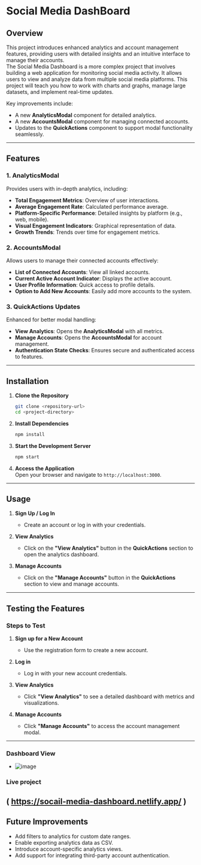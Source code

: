 # **Social Media DashBoard**

## **Overview**
This project introduces enhanced analytics and account management features, providing users with detailed insights and an intuitive interface to manage their accounts.  
The Social Media Dashboard is a more complex project that involves building a web application for monitoring social media activity. It allows users to view and analyze data from multiple social media platforms. 
This project will teach you how to work with charts and graphs, manage large datasets, and implement real-time updates.

Key improvements include:  
- A new **AnalyticsModal** component for detailed analytics.
- A new **AccountsModal** component for managing connected accounts.
- Updates to the **QuickActions** component to support modal functionality seamlessly.

---

## **Features**

### **1. AnalyticsModal**
Provides users with in-depth analytics, including:  
- **Total Engagement Metrics**: Overview of user interactions.  
- **Average Engagement Rate**: Calculated performance average.  
- **Platform-Specific Performance**: Detailed insights by platform (e.g., web, mobile).  
- **Visual Engagement Indicators**: Graphical representation of data.  
- **Growth Trends**: Trends over time for engagement metrics.

### **2. AccountsModal**
Allows users to manage their connected accounts effectively:  
- **List of Connected Accounts**: View all linked accounts.  
- **Current Active Account Indicator**: Displays the active account.  
- **User Profile Information**: Quick access to profile details.  
- **Option to Add New Accounts**: Easily add more accounts to the system.

### **3. QuickActions Updates**
Enhanced for better modal handling:  
- **View Analytics**: Opens the **AnalyticsModal** with all metrics.  
- **Manage Accounts**: Opens the **AccountsModal** for account management.  
- **Authentication State Checks**: Ensures secure and authenticated access to features.

---

## **Installation**

1. **Clone the Repository**  
   ```bash
   git clone <repository-url>
   cd <project-directory>
   ```

2. **Install Dependencies**  
   ```bash
   npm install
   ```

3. **Start the Development Server**  
   ```bash
   npm start
   ```

4. **Access the Application**  
   Open your browser and navigate to `http://localhost:3000`.

---

## **Usage**

1. **Sign Up / Log In**  
   - Create an account or log in with your credentials.

2. **View Analytics**  
   - Click on the **"View Analytics"** button in the **QuickActions** section to open the analytics dashboard.

3. **Manage Accounts**  
   - Click on the **"Manage Accounts"** button in the **QuickActions** section to view and manage accounts.

---

## **Testing the Features**

### **Steps to Test**
1. **Sign up for a New Account**  
   - Use the registration form to create a new account.

2. **Log in**  
   - Log in with your new account credentials.

3. **View Analytics**  
   - Click **"View Analytics"** to see a detailed dashboard with metrics and visualizations.

4. **Manage Accounts**  
   - Click **"Manage Accounts"** to access the account management modal.

---

### Dashboard View
  - ![image](https://github.com/user-attachments/assets/e8ddf849-47f8-4c75-b80d-c61a2d9ce946)
### Live project
( https://socail-media-dashboard.netlify.app/ )
---

## **Future Improvements**
- Add filters to analytics for custom date ranges.
- Enable exporting analytics data as CSV.
- Introduce account-specific analytics views.
- Add support for integrating third-party account authentication.
